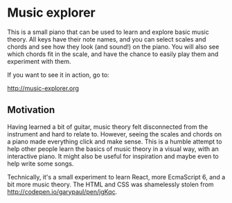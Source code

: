 Music explorer
==============

This is a small piano that can be used to learn and explore basic
music theory. All keys have their note names, and you can select
scales and chords and see how they look (and sound!) on the piano. You
will also see which chords fit in the scale, and have the chance to
easily play them and experiment with them.

If you want to see it in action, go to:

   http://music-explorer.org

Motivation
----------

Having learned a bit of guitar, music theory felt disconnected from
the instrument and hard to relate to. However, seeing the scales and
chords on a piano made everything click and make sense. This is a
humble attempt to help other people learn the basics of music theory
in a visual way, with an interactive piano. It might also be useful
for inspiration and maybe even to help write some songs.

Technically, it's a small experiment to learn React, more EcmaScript
6, and a bit more music theory. The HTML and CSS was shamelessly
stolen from http://codepen.io/garypaul/pen/jgKqc.
